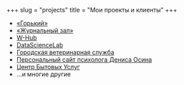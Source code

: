 +++
slug = "projects"
title = "Мои проекты и клиенты"
+++

- [«Горький»](https://gorky.media/)
- [«Журнальный зал»](https://magazines.gorky.media)
- [W-Hub](https://w-hub.ru/)
- [DataScienceLab](https://datasciencelab.ru/)
- [Городская ветеринарная служба](https://vetrabota.ru/)
- [Персональный сайт психолога Дениса Осина](https://d-osin.com/)
- [Центр Бытовых Услуг](https://santehnik-home.ru/)
- …и многие другие
